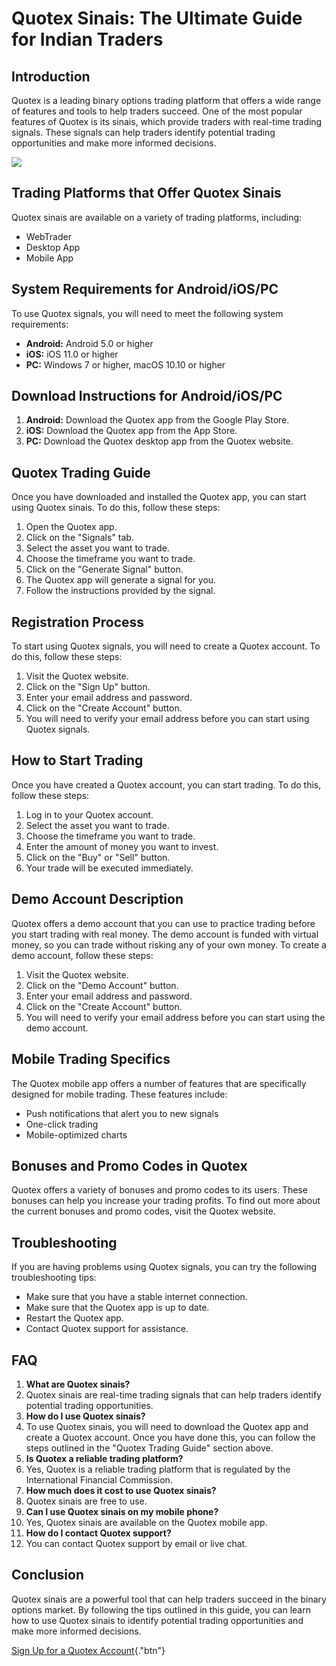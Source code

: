 # Quotex Sinais: The Ultimate Guide for Indian Traders

## Introduction

Quotex is a leading binary options trading platform that offers a wide
range of features and tools to help traders succeed. One of the most
popular features of Quotex is its sinais, which provide traders with
real-time trading signals. These signals can help traders identify
potential trading opportunities and make more informed decisions.

[![](https://static.quotex.io/files/8_en/300_250.jpg)](https://traff.sbs/brokerqxsignupf)

## Trading Platforms that Offer Quotex Sinais

Quotex sinais are available on a variety of trading platforms,
including:

-   WebTrader
-   Desktop App
-   Mobile App

## System Requirements for Android/iOS/PC

To use Quotex signals, you will need to meet the following system
requirements:

-   **Android:** Android 5.0 or higher
-   **iOS:** iOS 11.0 or higher
-   **PC:** Windows 7 or higher, macOS 10.10 or higher

## Download Instructions for Android/iOS/PC

1.  **Android:** Download the Quotex app from the Google Play Store.
2.  **iOS:** Download the Quotex app from the App Store.
3.  **PC:** Download the Quotex desktop app from the Quotex website.

## Quotex Trading Guide

Once you have downloaded and installed the Quotex app, you can start
using Quotex sinais. To do this, follow these steps:

1.  Open the Quotex app.
2.  Click on the "Signals" tab.
3.  Select the asset you want to trade.
4.  Choose the timeframe you want to trade.
5.  Click on the "Generate Signal" button.
6.  The Quotex app will generate a signal for you.
7.  Follow the instructions provided by the signal.

## Registration Process

To start using Quotex signals, you will need to create a Quotex account.
To do this, follow these steps:

1.  Visit the Quotex website.
2.  Click on the "Sign Up" button.
3.  Enter your email address and password.
4.  Click on the "Create Account" button.
5.  You will need to verify your email address before you can start
    using Quotex signals.

## How to Start Trading

Once you have created a Quotex account, you can start trading. To do
this, follow these steps:

1.  Log in to your Quotex account.
2.  Select the asset you want to trade.
3.  Choose the timeframe you want to trade.
4.  Enter the amount of money you want to invest.
5.  Click on the "Buy" or "Sell" button.
6.  Your trade will be executed immediately.

## Demo Account Description

Quotex offers a demo account that you can use to practice trading before
you start trading with real money. The demo account is funded with
virtual money, so you can trade without risking any of your own money.
To create a demo account, follow these steps:

1.  Visit the Quotex website.
2.  Click on the "Demo Account" button.
3.  Enter your email address and password.
4.  Click on the "Create Account" button.
5.  You will need to verify your email address before you can start
    using the demo account.

## Mobile Trading Specifics

The Quotex mobile app offers a number of features that are specifically
designed for mobile trading. These features include:

-   Push notifications that alert you to new signals
-   One-click trading
-   Mobile-optimized charts

## Bonuses and Promo Codes in Quotex

Quotex offers a variety of bonuses and promo codes to its users. These
bonuses can help you increase your trading profits. To find out more
about the current bonuses and promo codes, visit the Quotex website.

## Troubleshooting

If you are having problems using Quotex signals, you can try the
following troubleshooting tips:

-   Make sure that you have a stable internet connection.
-   Make sure that the Quotex app is up to date.
-   Restart the Quotex app.
-   Contact Quotex support for assistance.

## FAQ

1.  **What are Quotex sinais?**
2.  Quotex sinais are real-time trading signals that can help traders
    identify potential trading opportunities.
3.  **How do I use Quotex sinais?**
4.  To use Quotex sinais, you will need to download the Quotex app and
    create a Quotex account. Once you have done this, you can follow the
    steps outlined in the "Quotex Trading Guide" section above.
5.  **Is Quotex a reliable trading platform?**
6.  Yes, Quotex is a reliable trading platform that is regulated by the
    International Financial Commission.
7.  **How much does it cost to use Quotex sinais?**
8.  Quotex sinais are free to use.
9.  **Can I use Quotex sinais on my mobile phone?**
10. Yes, Quotex sinais are available on the Quotex mobile app.
11. **How do I contact Quotex support?**
12. You can contact Quotex support by email or live chat.

## Conclusion

Quotex sinais are a powerful tool that can help traders succeed in the
binary options market. By following the tips outlined in this guide, you
can learn how to use Quotex sinais to identify potential trading
opportunities and make more informed decisions.

[Sign Up for a Quotex
Account](\%22https://traff.sbs/brokerqxsignup\%22){."btn"}

